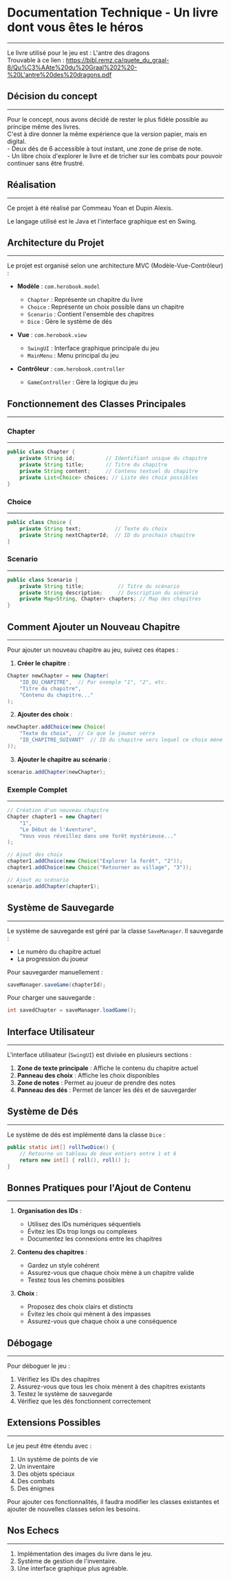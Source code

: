 # Documentation Technique - Un livre dont vous êtes le héros
----------------------------------------

Le livre utilisé pour le jeu est : L'antre des dragons  
Trouvable à ce lien : https://bibl.remz.ca/quete_du_graal-8/Qu%C3%AAte%20du%20Graal%202%20-%20L'antre%20des%20dragons.pdf  


## Décision du concept
-------------------

Pour le concept, nous avons décidé de rester le plus fidèle possible au principe même des livres.  
C'est à dire donner la même expérience que la version papier, mais en digital.  
    - Deux dés de 6 accessible à tout instant, une zone de prise de note.  
    - Un libre choix d'explorer le livre et de tricher sur les combats pour pouvoir continuer sans être frustré.  

## Réalisation
------------

Ce projet à été réalisé par Commeau Yoan et Dupin Alexis.

Le langage utilisé est le Java et l'interface graphique est en Swing.

## Architecture du Projet
-----------------------

Le projet est organisé selon une architecture MVC (Modèle-Vue-Contrôleur) :

- **Modèle** : `com.herobook.model`
  - `Chapter` : Représente un chapitre du livre
  - `Choice` : Représente un choix possible dans un chapitre
  - `Scenario` : Contient l'ensemble des chapitres
  - `Dice` : Gère le système de dés

- **Vue** : `com.herobook.view`
  - `SwingUI` : Interface graphique principale du jeu
  - `MainMenu` : Menu principal du jeu

- **Contrôleur** : `com.herobook.controller`
  - `GameController` : Gère la logique du jeu

## Fonctionnement des Classes Principales
--------------------------------------

### Chapter
--------
```java
public class Chapter {
    private String id;          // Identifiant unique du chapitre
    private String title;       // Titre du chapitre
    private String content;     // Contenu textuel du chapitre
    private List<Choice> choices; // Liste des choix possibles
}
```

### Choice
--------
```java
public class Choice {
    private String text;           // Texte du choix
    private String nextChapterId;  // ID du prochain chapitre
}
```

### Scenario
----------
```java
public class Scenario {
    private String title;           // Titre du scénario
    private String description;     // Description du scénario
    private Map<String, Chapter> chapters; // Map des chapitres
}
```

## Comment Ajouter un Nouveau Chapitre
----------------------------------

Pour ajouter un nouveau chapitre au jeu, suivez ces étapes :

1. **Créer le chapitre** :
```java
Chapter newChapter = new Chapter(
    "ID_DU_CHAPITRE",  // Par exemple "1", "2", etc.
    "Titre du chapitre",
    "Contenu du chapitre..."
);
```

2. **Ajouter des choix** :
```java
newChapter.addChoice(new Choice(
    "Texte du choix",  // Ce que le joueur verra
    "ID_CHAPITRE_SUIVANT"  // ID du chapitre vers lequel ce choix mène
));
```

3. **Ajouter le chapitre au scénario** :
```java
scenario.addChapter(newChapter);
```

### Exemple Complet
----------------
```java
// Création d'un nouveau chapitre
Chapter chapter1 = new Chapter(
    "1",
    "Le Début de l'Aventure",
    "Vous vous réveillez dans une forêt mystérieuse..."
);

// Ajout des choix
chapter1.addChoice(new Choice("Explorer la forêt", "2"));
chapter1.addChoice(new Choice("Retourner au village", "3"));

// Ajout au scénario
scenario.addChapter(chapter1);
```

## Système de Sauvegarde
---------------------

Le système de sauvegarde est géré par la classe `SaveManager`. Il sauvegarde :
- Le numéro du chapitre actuel
- La progression du joueur

Pour sauvegarder manuellement :
```java
saveManager.saveGame(chapterId);
```

Pour charger une sauvegarde :
```java
int savedChapter = saveManager.loadGame();
```

## Interface Utilisateur
---------------------

L'interface utilisateur (`SwingUI`) est divisée en plusieurs sections :

1. **Zone de texte principale** : Affiche le contenu du chapitre actuel
2. **Panneau des choix** : Affiche les choix disponibles
3. **Zone de notes** : Permet au joueur de prendre des notes
4. **Panneau des dés** : Permet de lancer les dés et de sauvegarder

## Système de Dés
--------------

Le système de dés est implémenté dans la classe `Dice` :
```java
public static int[] rollTwoDice() {
    // Retourne un tableau de deux entiers entre 1 et 6
    return new int[] { roll(), roll() };
}
```

## Bonnes Pratiques pour l'Ajout de Contenu
----------------------------------------

1. **Organisation des IDs** :
   - Utilisez des IDs numériques séquentiels
   - Évitez les IDs trop longs ou complexes
   - Documentez les connexions entre les chapitres

2. **Contenu des chapitres** :
   - Gardez un style cohérent
   - Assurez-vous que chaque choix mène à un chapitre valide
   - Testez tous les chemins possibles

3. **Choix** :
   - Proposez des choix clairs et distincts
   - Évitez les choix qui mènent à des impasses
   - Assurez-vous que chaque choix a une conséquence

## Débogage
---------

Pour déboguer le jeu :
1. Vérifiez les IDs des chapitres
2. Assurez-vous que tous les choix mènent à des chapitres existants
3. Testez le système de sauvegarde
4. Vérifiez que les dés fonctionnent correctement

## Extensions Possibles
--------------------

Le jeu peut être étendu avec :
1. Un système de points de vie
2. Un inventaire
3. Des objets spéciaux
4. Des combats
5. Des énigmes

Pour ajouter ces fonctionnalités, il faudra modifier les classes existantes et ajouter de nouvelles classes selon les besoins. 

## Nos Echecs
----------

1. Implémentation des images du livre dans le jeu.
2. Système de gestion de l'inventaire.
3. Une interface graphique plus agréable.
